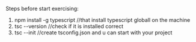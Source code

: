 Steps before start exercising:

1. npm install -g typescript //that install typescript globall on the machine
2. tsc --version //check if it is installed correct
3. tsc --init //create tsconfig.json and u can start with your project